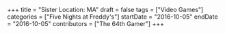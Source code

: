 +++
title = "Sister Location: MA"
draft = false
tags = ["Video Games"]
categories = ["Five Nights at Freddy's"]
startDate = "2016-10-05"
endDate = "2016-10-05"
contributors = ["The 64th Gamer"]
+++
